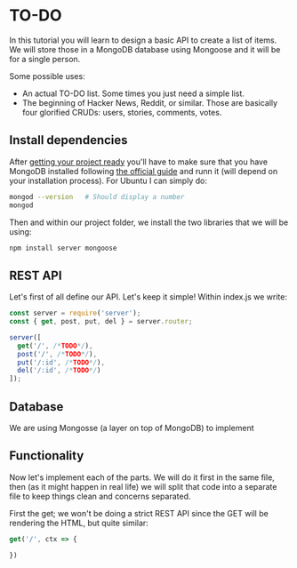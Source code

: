 # TO-DO

In this tutorial you will learn to design a basic API to create a list of items. We will store those in a MongoDB database using Mongoose and it will be for a single person.

Some possible uses:

- An actual TO-DO list. Some times you just need a simple list.
- The beginning of Hacker News, Reddit, or similar. Those are basically four glorified CRUDs: users, stories, comments, votes.



## Install dependencies

After [getting your project ready](/tutorials/getting-started) you'll have to make sure that you have MongoDB installed following [the official guide](https://docs.mongodb.com/manual/administration/install-community/) and runn it (will depend on your installation process). For Ubuntu I can simply do:

```bash
mongod --version   # Should display a number
mongod
```

Then and within our project folder, we install the two libraries that we will be using:

```bash
npm install server mongoose
```



## REST API

Let's first of all define our API. Let's keep it simple! Within index.js we write:

```js
const server = require('server');
const { get, post, put, del } = server.router;

server([
  get('/', /*TODO*/),
  post('/', /*TODO*/),
  put('/:id', /*TODO*/),
  del('/:id', /*TODO*/)
]);
```



## Database

We are using Mongosse (a layer on top of MongoDB) to implement



## Functionality

Now let's implement each of the parts. We will do it first in the same file, then (as it might happen in real life) we will split that code into a separate file to keep things clean and concerns separated.

First the get; we won't be doing a strict REST API since the GET will be rendering the HTML, but quite similar:

```js
get('/', ctx => {

})
```
